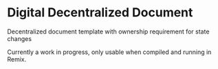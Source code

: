 # Digital Decentralized Document #

Decentralized document template with ownership requirement for state changes

Currently a work in progress, only usable when compiled and running in Remix.
